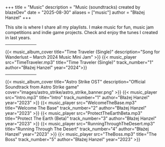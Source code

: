 +++
title = "Music"
description = "Music (soundtracks) created by blazeDev"
date = "2025-08-30"
aliases = ["music"]
author = "Błażej Hanzel"
+++

This site is where I share all my playlists. I make music for fun, music jam competitions and indie game projects. Check and enjoy the tunes I created in last years.

<hr style="width: 20%">

{{< music_album_cover title="Time Traveler (Single)" description="Song for Wanderlust – March 2024 Music Mini Jam" >}}
{{< music_player src="TimeTraveler.mp3" title="Time Traveler (Single)" track_number="1" author="Błażej Hanzel" year="2024">}}

<hr style="width: 20%">

{{< music_album_cover title="Astro Strike OST" description="Official Soundtrack from Astro Strike game" cover="images/astro_strike/astro_strike_banner.png" >}}
{{< music_player src="Intro.mp3" title="Intro" track_number="1" author="Błażej Hanzel" year="2023" >}}
{{< music_player src="WelcomeTheBase.mp3" title="Welcome The Base" track_number="2" author="Błażej Hanzel" year="2023" >}}
{{< music_player src="ProtectTheEarthBeta.mp3" title="Protect The Earth (Beta)" track_number="3" author="Błażej Hanzel" year="2023" >}}
{{< music_player src="RunningThroughTheDesert.mp3" title="Running Through The Desert" track_number="4" author="Błażej Hanzel" year="2023" >}}
{{< music_player src="TheBoss.mp3" title="The Boss" track_number="5" author="Błażej Hanzel" year="2023" >}}
